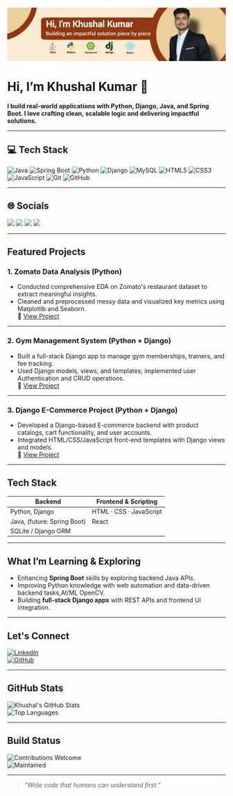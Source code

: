 ![@khushal's banner](https://github.com/546khushal/546khushal/blob/main/MyBanner.png)
#  Hi, I’m Khushal Kumar 👋  

**I build real-world applications with Python, Django, Java, and Spring Boot. I love crafting clean, scalable logic and delivering impactful solutions.**

---
## 💻 Tech Stack  

![Java](https://img.shields.io/badge/Java-%23ED8B00?style=for-the-badge&logo=openjdk&logoColor=white) ![Spring Boot](https://img.shields.io/badge/Spring%20Boot-6DB33F?style=for-the-badge&logo=springboot&logoColor=white) ![Python](https://img.shields.io/badge/Python-3776AB?style=for-the-badge&logo=python&logoColor=white) ![Django](https://img.shields.io/badge/Django-092E20?style=for-the-badge&logo=django&logoColor=white) ![MySQL](https://img.shields.io/badge/MySQL-4479A1?style=for-the-badge&logo=mysql&logoColor=white) ![HTML5](https://img.shields.io/badge/HTML5-E34F26?style=for-the-badge&logo=html5&logoColor=white) ![CSS3](https://img.shields.io/badge/CSS3-1572B6?style=for-the-badge&logo=css3&logoColor=white) ![JavaScript](https://img.shields.io/badge/JavaScript-F7DF1E?style=for-the-badge&logo=javascript&logoColor=black) ![Git](https://img.shields.io/badge/Git-F05032?style=for-the-badge&logo=git&logoColor=white) ![GitHub](https://img.shields.io/badge/GitHub-181717?style=for-the-badge&logo=github&logoColor=white)  


---
## 🌐 Socials  

<a href="https://www.linkedin.com/in/khushal-kumar-151544250/" target="_blank"><img src="https://img.shields.io/badge/LinkedIn-0077B5?style=for-the-badge&logo=linkedin&logoColor=white" /></a> <a href="https://stackoverflow.com/users/31310606" target="_blank"><img src="https://img.shields.io/badge/Stack_Overflow-FE7A16?style=for-the-badge&logo=stack-overflow&logoColor=white" /></a> <a href="mailto:khushalsuthar546@gmail.com" target="_blank"><img src="https://img.shields.io/badge/Gmail-D14836?style=for-the-badge&logo=gmail&logoColor=white"/></a> <a href="https://github.com/546khushal" target="_blank"><img src="https://img.shields.io/badge/GitHub-181717?style=for-the-badge&logo=github&logoColor=white"/></a>  


---
##  Featured Projects

### 1. **Zomato Data Analysis** (Python)  
- Conducted comprehensive EDA on Zomato's restaurant dataset to extract meaningful insights.  
- Cleaned and preprocessed messy data and visualized key metrics using Matplotlib and Seaborn.  
🔗 [View Project](https://github.com/546khushal/Zomato-Data-Analysis)

---

### 2. **Gym Management System** (Python + Django)  
- Built a full-stack Django app to manage gym memberships, trainers, and fee tracking.  
- Used Django models, views, and templates; implemented user Authentication and CRUD operations.  
🔗 [View Project](https://github.com/546khushal/gymmembership)

---

### 3. **Django E-Commerce Project** (Python + Django)  
- Developed a Django-based E-commerce backend with product catalogs, cart functionality, and user accounts.  
- Integrated HTML/CSS/JavaScript front-end templates with Django views and models.  
🔗 [View Project](https://github.com/546khushal/Django-Ecommerce-project)

---

##  Tech Stack

| Backend                  | Frontend & Scripting       |
|--------------------------|-----------------------------|
| Python, Django           | HTML · CSS · JavaScript      |
| Java, (future: Spring Boot) |    React                 |
| SQLite / Django ORM       |                            |

---

##  What I’m Learning & Exploring

- Enhancing **Spring Boot** skills by exploring backend Java APIs.  
- Improving Python knowledge with web automation and data-driven backend tasks,AI/ML OpenCV.  
- Building **full-stack Django apps** with REST APIs and frontend UI integration.

---

##  Let's Connect  

[![LinkedIn](https://img.shields.io/badge/LinkedIn-0077B5?style=for-the-badge&logo=linkedin&logoColor=white)](https://www.linkedin.com/in/khushal-kumar-151544250)  
[![GitHub](https://img.shields.io/badge/GitHub-000000?style=for-the-badge&logo=github&logoColor=white)](https://github.com/546khushal)

---

##  GitHub Stats  

![Khushal's GitHub Stats](https://github-readme-stats.vercel.app/api?username=546khushal&show_icons=true&theme=transparent)  
![Top Languages](https://github-readme-stats.vercel.app/api/top-langs/?username=546khushal&layout=compact&theme=transparent)

---

##  Build Status  

![Contributions Welcome](https://img.shields.io/badge/Contributions-Welcome-orange?style=flat-square)  
![Maintained](https://img.shields.io/badge/Maintained-Yes-blue?style=flat-square)

---

> *“Write code that humans can understand first.”*

